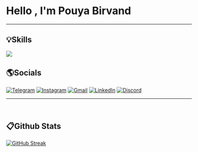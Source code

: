 <h1>Hello , I'm Pouya Birvand</h1>
<hr>
<h2 backgroundcolor='blue'>💡Skills</h2>
<p>
  <a href="https://skillicons.dev">
    <img src="https://skillicons.dev/icons?i=html,css,bootstrap,tailwind,javascript,regex,react,typescript,redux,materialui,git,github,figma" />
  </a>
</p>
<h2>🌎Socials</h2>
<p>
  
 <a href="https://t.me/Itz_Nishaba"> ![Telegram](https://img.shields.io/badge/Telegram-2CA5E0?style=for-the-badge&logo=telegram&logoColor=white)</a>
 <a href=""> ![Instagram](https://img.shields.io/badge/Instagram-%23E4405F.svg?style=for-the-badge&logo=Instagram&logoColor=white)</a>
 <a href=""> ![Gmail](https://img.shields.io/badge/Gmail-D14836?style=for-the-badge&logo=gmail&logoColor=white)</a>
 <a href="">![LinkedIn](https://img.shields.io/badge/linkedin-%230077B5.svg?style=for-the-badge&logo=linkedin&logoColor=white)</a>
 <a href="">![Discord](https://img.shields.io/badge/Discord-%235865F2.svg?style=for-the-badge&logo=discord&logoColor=white)</a>
 
</p>
<hr>
<br>
<h2>📋Github Stats</h2>

<a align="center">[![GitHub Streak](https://streak-stats.demolab.com/?user=SEUUSERNAME&theme=shadow-orange&background=000&border=30A3DC&dates=FFF)](https://git.io/streak-stats)</a>

